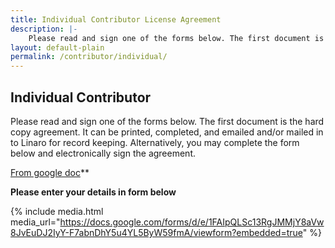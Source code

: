 ```yaml
---
title: Individual Contributor License Agreement
description: |-
    Please read and sign one of the forms below. The first document is the hard copy agreement. It can be printed, completed, and emailed and/or mailed in to Linaro for record keeping. Alternatively, you may complete the form below and electronically sign the agreement.
layout: default-plain
permalink: /contributor/individual/
---
```

## Individual Contributor

Please read and sign one of the forms below. The first document is the hard copy agreement. It can be printed, completed, and emailed and/or mailed in to Linaro for record keeping. Alternatively, you may complete the form below and electronically sign the agreement.

[From google doc](https://goo.gl/forms/JiKWGYl8zzVzSN4Y2)**

**Please enter your details in form below**  

{% include media.html media_url="https://docs.google.com/forms/d/e/1FAIpQLSc13RgJMMjY8aVw8JvEuDJ2IyY-F7abnDhY5u4YL5ByW59fmA/viewform?embedded=true" %}
